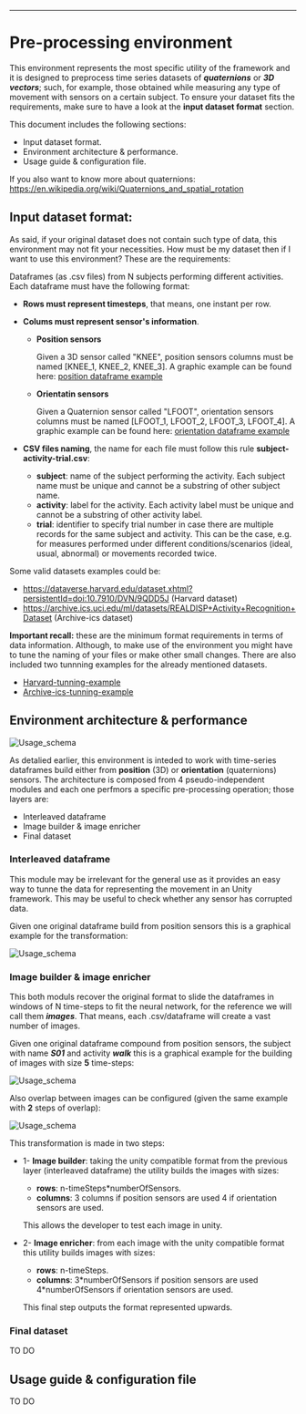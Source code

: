 -----------------------------------------

# Pre-processing environment
This environment represents the most specific utility of the framework and it is designed to preprocess time series datasets of ***quaternions*** or ***3D vectors***; such, for example, those obtained while measuring any type of movement with sensors on a certain subject. To ensure your dataset fits the requirements, make sure to have a look at the **input dataset format** section.

This document includes the following sections:
- Input dataset format.
- Environment architecture & performance.
- Usage guide & configuration file.

If you also want to know more about quaternions: https://en.wikipedia.org/wiki/Quaternions_and_spatial_rotation

## Input dataset format: 
As said, if your original dataset does not contain such type of data, this environment may not fit your necessities. How must be my dataset then if I want to use this environment? These are the requirements:

Dataframes (as .csv files) from N subjects performing different activities. Each dataframe must have the following format:
- **Rows must represent timesteps**, that means, one instant per row.
- **Colums must represent sensor's information**.
    - **Position sensors**

      Given a 3D sensor called "KNEE", position sensors columns must be named [KNEE_1, KNEE_2, KNEE_3]. A graphic example can be found here:  [position dataframe example](doc/images/3d_vector_input_dataset.png)

    - **Orientatin sensors**

      Given a Quaternion sensor called "LFOOT", orientation sensors columns must be named [LFOOT_1, LFOOT_2, LFOOT_3, LFOOT_4]. A graphic example can be found here:  [orientation dataframe example](doc/images/quaternion_input_dataset.png)
- **CSV files naming**, the name for each file must follow this rule **subject-activity-trial.csv**:
    
    - **subject**: name of the subject performing the activity. Each subject name must be unique and cannot be a substring of other subject name.
    - **activity**: label for the activity. Each activity label must be unique and cannot be a substring of other activity label.
    - **trial**: identifier to specify trial number in case there are multiple records for the same subject and activity. This can be the case, e.g. for measures performed under different conditions/scenarios (ideal, usual, abnormal) or movements recorded twice. 

Some valid datasets examples could be:

- https://dataverse.harvard.edu/dataset.xhtml?persistentId=doi:10.7910/DVN/9QDD5J (Harvard dataset)
- https://archive.ics.uci.edu/ml/datasets/REALDISP+Activity+Recognition+Dataset (Archive-ics dataset)

**Important recall:** these are the minimum format requirements in terms of data information. Although, to make use of the environment you might have to tune the naming of your files or make other small changes. There are also included two tunnning examples for the already mentioned datasets.

- [Harvard-tunning-example](tunning-examples/Harvard-tunning-example)
- [Archive-ics-tunning-example](tunning-examples/Archive-ics-tunning-example)



## Environment architecture & performance

![Usage_schema](doc/images/pre-processing-environment-architecture.png)

As detalied earlier, this environment is inteded to work with time-series dataframes build either from **position** (3D) or **orientation** (quaternions) sensors. The architecture is composed from 4 pseudo-independent modules and each one perfmors a specific pre-processing operation; those layers are:

- Interleaved dataframe
- Image builder & image enricher
- Final dataset


### Interleaved dataframe 

This module may be irrelevant for the general use as it provides an easy way to tunne the data for representing the movement in an Unity framework. This may be useful to check whether any sensor has corrupted data. 

Given one original dataframe build from position sensors this is a graphical example for the transformation:

![Usage_schema](doc/images/Interleaved_dataframe.png)

### Image builder & image enricher

This both moduls recover the original format to slide the dataframes in windows of N time-steps to fit the neural network, for the reference we will call them ***images***. That means, each .csv/dataframe will create a vast number of images. 

Given one original dataframe compound from position sensors, the subject with name ***S01*** and activity ***walk*** this is a graphical example for the building of images with size **5** time-steps:

![Usage_schema](doc/images/Image_builder.png)


Also overlap between images can be configured (given the same example with **2** steps of overlap):


![Usage_schema](doc/images/Image_builder_overlap.png)


This transformation is made in two steps: 
- 1- **Image builder**: taking the unity compatible format from the previous layer (interleaved dataframe) the utility builds the images with sizes:
    - **rows**: n-timeSteps\*numberOfSensors.
    - **columns**: 3 columns if position sensors are used 4 if orientation sensors are used.
 
    This allows the developer to test each image in unity.

- 2- **Image enricher**: from each image with the unity compatible format this utility builds images with sizes:
    - **rows**: n-timeSteps.
    - **columns**: 3\*numberOfSensors if position sensors are used 4\*numberOfSensors if orientation sensors are used.
 
    This final step outputs the format represented upwards.

### Final dataset

TO DO


## Usage guide & configuration file

TO DO